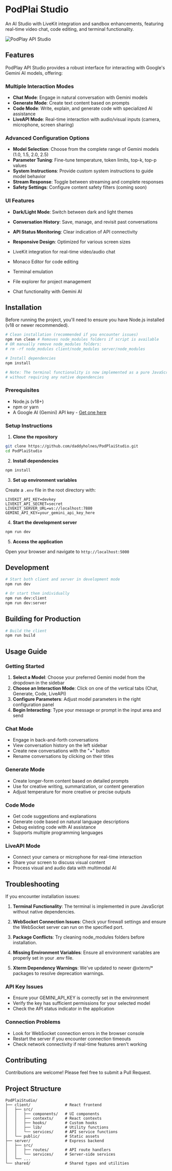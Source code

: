 # PodPlai Studio

An AI Studio with LiveKit integration and sandbox enhancements, featuring real-time video chat, code editing, and terminal functionality.

![PodPlay API Studio](generated-icon.png)

## Features

PodPlay API Studio provides a robust interface for interacting with Google's Gemini AI models, offering:

### Multiple Interaction Modes

- **Chat Mode**: Engage in natural conversation with Gemini models
- **Generate Mode**: Create text content based on prompts
- **Code Mode**: Write, explain, and generate code with specialized AI assistance
- **LiveAPI Mode**: Real-time interaction with audio/visual inputs (camera, microphone, screen sharing)

### Advanced Configuration Options

- **Model Selection**: Choose from the complete range of Gemini models (1.0, 1.5, 2.0, 2.5)
- **Parameter Tuning**: Fine-tune temperature, token limits, top-k, top-p values
- **System Instructions**: Provide custom system instructions to guide model behavior
- **Stream Response**: Toggle between streaming and complete responses
- **Safety Settings**: Configure content safety filters (coming soon)

### UI Features

- **Dark/Light Mode**: Switch between dark and light themes
- **Conversation History**: Save, manage, and revisit past conversations
- **API Status Monitoring**: Clear indication of API connectivity
- **Responsive Design**: Optimized for various screen sizes

- LiveKit integration for real-time video/audio chat
- Monaco Editor for code editing
- Terminal emulation
- File explorer for project management
- Chat functionality with Gemini AI

## Installation

Before running the project, you'll need to ensure you have Node.js installed (v18 or newer recommended).

```bash
# Clean installation (recommended if you encounter issues)
npm run clean # Removes node_modules folders if script is available
# OR manually remove node_modules folders:
# rm -rf node_modules client/node_modules server/node_modules

# Install dependencies
npm install

# Note: The terminal functionality is now implemented as a pure JavaScript simulation
# without requiring any native dependencies
```

### Prerequisites

- Node.js (v18+)
- npm or yarn
- A Google AI (Gemini) API key - [Get one here](https://ai.google.dev/)

### Setup Instructions

1. **Clone the repository**

```bash
git clone https://github.com/daddyholnes/PodPlaiStudio.git
cd PodPlaiStudio
```

2. **Install dependencies**

```bash
npm install
```

3. **Set up environment variables**

Create a `.env` file in the root directory with:

```
LIVEKIT_API_KEY=devkey
LIVEKIT_API_SECRET=secret
LIVEKIT_SERVER_URL=ws://localhost:7880
GEMINI_API_KEY=your_gemini_api_key_here
```

4. **Start the development server**

```bash
npm run dev
```

5. **Access the application**

Open your browser and navigate to `http://localhost:5000`

## Development

```bash
# Start both client and server in development mode
npm run dev

# Or start them individually
npm run dev:client
npm run dev:server
```

## Building for Production

```bash
# Build the client
npm run build
```

## Usage Guide

### Getting Started

1. **Select a Model**: Choose your preferred Gemini model from the dropdown in the sidebar
2. **Choose an Interaction Mode**: Click on one of the vertical tabs (Chat, Generate, Code, LiveAPI)
3. **Configure Parameters**: Adjust model parameters in the right configuration panel
4. **Begin Interacting**: Type your message or prompt in the input area and send

### Chat Mode

- Engage in back-and-forth conversations
- View conversation history on the left sidebar
- Create new conversations with the "+" button
- Rename conversations by clicking on their titles

### Generate Mode

- Create longer-form content based on detailed prompts
- Use for creative writing, summarization, or content generation
- Adjust temperature for more creative or precise outputs

### Code Mode

- Get code suggestions and explanations
- Generate code based on natural language descriptions
- Debug existing code with AI assistance
- Supports multiple programming languages

### LiveAPI Mode

- Connect your camera or microphone for real-time interaction
- Share your screen to discuss visual content
- Process visual and audio data with multimodal AI

## Troubleshooting

If you encounter installation issues:

1. **Terminal Functionality**: The terminal is implemented in pure JavaScript without native dependencies.

2. **WebSocket Connection Issues**: Check your firewall settings and ensure the WebSocket server can run on the specified port.

3. **Package Conflicts**: Try cleaning node_modules folders before installation.

4. **Missing Environment Variables**: Ensure all environment variables are properly set in your .env file.

5. **Xterm Dependency Warnings**: We've updated to newer @xterm/* packages to resolve deprecation warnings.

### API Key Issues

- Ensure your GEMINI_API_KEY is correctly set in the environment
- Verify the key has sufficient permissions for your selected model
- Check the API status indicator in the application

### Connection Problems

- Look for WebSocket connection errors in the browser console
- Restart the server if you encounter connection timeouts
- Check network connectivity if real-time features aren't working

## Contributing

Contributions are welcome! Please feel free to submit a Pull Request.

## Project Structure

```
PodPlaiStudio/
├── client/               # React frontend
│   ├── src/
│   │   ├── components/   # UI components
│   │   ├── contexts/     # React contexts
│   │   ├── hooks/        # Custom hooks
│   │   ├── lib/          # Utility functions
│   │   └── services/     # API service functions
│   └── public/           # Static assets
├── server/               # Express backend
│   ├── src/
│   │   ├── routes/       # API route handlers
│   │   └── services/     # Server-side services
│   └── ...
└── shared/               # Shared types and utilities
```


